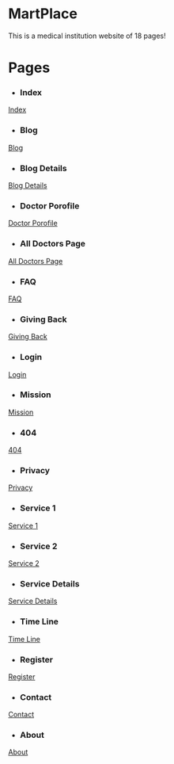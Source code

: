 # MartPlace

This is a medical institution website of 18 pages!

# Pages

- ### Index ###
[Index](https://iandresi.github.io/KOLINIK/app/ "Goto Index")
- ### Blog ###
[Blog](https://iandresi.github.io/KOLINIK/app/blog.html "Goto Blog")
- ### Blog Details ###
[Blog Details](https://iandresi.github.io/KOLINIK/app/blog-details.html "Goto Blog Details")
- ### Doctor Porofile ###
[Doctor Porofile](https://iandresi.github.io/KOLINIK/app/doctor-profile.html "Goto Doctor Porofile")
- ### All Doctors Page ###
[All Doctors Page](https://iandresi.github.io/KOLINIK/app/doctors.html "Goto All Doctors Page")
- ### FAQ ###
[FAQ](https://iandresi.github.io/KOLINIK/app/faq.html "Goto FAQ")
- ### Giving Back ###
[Giving Back](https://iandresi.github.io/KOLINIK/app/givingBack.html "Goto Giving Back")
- ### Login ###
[Login](https://iandresi.github.io/KOLINIK/app/login.html "Goto Login")
- ### Mission ###
[Mission](https://iandresi.github.io/KOLINIK/app/mission.html "Goto Mission")
- ### 404 ###
[404](https://iandresi.github.io/KOLINIK/app/notFound.html "Goto 404")
- ### Privacy ###
[Privacy](https://iandresi.github.io/KOLINIK/app/privacy.html "Goto Privacy")
- ### Service 1 ###
[Service 1](https://iandresi.github.io/KOLINIK/app/service1.html "Goto Service 1")
- ### Service 2 ###
[Service 2](https://iandresi.github.io/KOLINIK/app/service2.html "Goto Service 2")
- ### Service Details ###
[Service Details](https://iandresi.github.io/KOLINIK/app/serviceDetails.html "Goto Service Details")
- ### Time Line ###
[Time Line](https://iandresi.github.io/KOLINIK/app/timeLine.html "Goto Time Line")
- ### Register ###
[Register](https://iandresi.github.io/KOLINIK/app/register.html "Goto Register")
- ### Contact ###
[Contact](https://iandresi.github.io/KOLINIK/app/contact.html "Goto Contact")
- ### About ###
[About](https://iandresi.github.io/KOLINIK/app/about.html "Goto About")